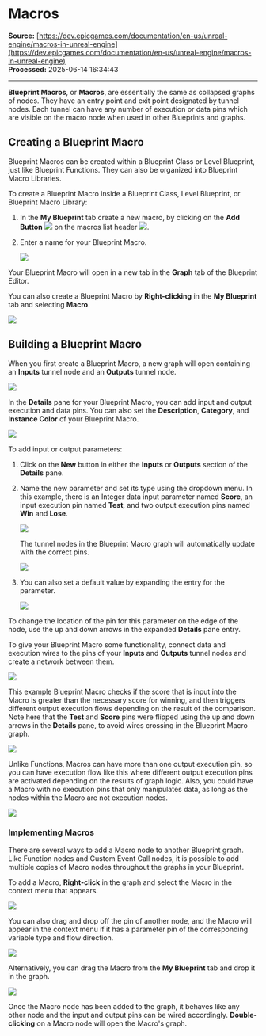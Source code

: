 # Macros

**Source:** [https://dev.epicgames.com/documentation/en-us/unreal-engine/macros-in-unreal-engine](https://dev.epicgames.com/documentation/en-us/unreal-engine/macros-in-unreal-engine)  
**Processed:** 2025-06-14 16:34:43

---

**Blueprint Macros**, or **Macros**, are essentially the same as collapsed graphs of nodes. They have an entry point and exit point designated by tunnel nodes. Each tunnel can have any number of execution or data pins which are visible on the macro node when used in other Blueprints and graphs.

## Creating a Blueprint Macro

Blueprint Macros can be created within a Blueprint Class or Level Blueprint, just like Blueprint Functions. They can also be organized into Blueprint Macro Libraries.

To create a Blueprint Macro inside a Blueprint Class, Level Blueprint, or Blueprint Macro Library:

1.  In the **My Blueprint** tab create a new macro, by clicking on the **Add Button** ![](https://d1iv7db44yhgxn.cloudfront.net/documentation/images/0e304ce5-e31b-4846-91d2-b785a0250521/plus_button.png) on the macros list header ![](https://d1iv7db44yhgxn.cloudfront.net/documentation/images/aad4cf5a-6a57-48a2-b175-8f4cf75656e5/myblueprint_macro.png).
    
2.  Enter a name for your Blueprint Macro.
    
    ![](https://d1iv7db44yhgxn.cloudfront.net/documentation/images/8f4a3f45-d34d-4762-b770-dca6166c0af3/name_macro_blueprint.png)

Your Blueprint Macro will open in a new tab in the **Graph** tab of the Blueprint Editor.

You can also create a Blueprint Macro by **Right-clicking** in the **My Blueprint** tab and selecting **Macro**.

![](https://d1iv7db44yhgxn.cloudfront.net/documentation/images/50a6fe74-75cc-4e56-9bfd-4054ece51c41/add_macro_rtclick.png)

## Building a Blueprint Macro

When you first create a Blueprint Macro, a new graph will open containing an **Inputs** tunnel node and an **Outputs** tunnel node.

![](https://d1iv7db44yhgxn.cloudfront.net/documentation/images/99df6452-fb8c-4b49-8b87-c43e7dfa8b14/input_output_macro.png)

In the **Details** pane for your Blueprint Macro, you can add input and output execution and data pins. You can also set the **Description**, **Category**, and **Instance Color** of your Blueprint Macro.

![](https://d1iv7db44yhgxn.cloudfront.net/documentation/images/dace9cd9-5faa-43c2-8a7c-4c4e197c377f/new_macro_details.png)

To add input or output parameters:

1.  Click on the **New** button in either the **Inputs** or **Outputs** section of the **Details** pane.
    
2.  Name the new parameter and set its type using the dropdown menu. In this example, there is an Integer data input parameter named **Score**, an input execution pin named **Test**, and two output execution pins named **Win** and **Lose**.
    
    ![](https://d1iv7db44yhgxn.cloudfront.net/documentation/images/0994dc39-b9a4-44e5-9a49-4e78cc260240/macro_details.png)
    
    The tunnel nodes in the Blueprint Macro graph will automatically update with the correct pins.
    
    ![](https://d1iv7db44yhgxn.cloudfront.net/documentation/images/12254580-aa96-4414-ba79-0ea1ee51e314/macro_tunnels_with_pins.png)
3.  You can also set a default value by expanding the entry for the parameter.
    
    ![](https://d1iv7db44yhgxn.cloudfront.net/documentation/images/9d075dbf-20d7-4d39-a604-94d8c919dbf5/macro_details_expanded.png)

To change the location of the pin for this parameter on the edge of the node, use the up and down arrows in the expanded **Details** pane entry.

To give your Blueprint Macro some functionality, connect data and execution wires to the pins of your **Inputs** and **Outputs** tunnel nodes and create a network between them.

![](https://d1iv7db44yhgxn.cloudfront.net/documentation/images/d67b5586-d878-440f-8869-61a16858d389/score_comparison_example_macro.png)

This example Blueprint Macro checks if the score that is input into the Macro is greater than the necessary score for winning, and then triggers different output execution flows depending on the result of the comparison. Note here that the **Test** and **Score** pins were flipped using the up and down arrows in the **Details** pane, to avoid wires crossing in the Blueprint Macro graph.

![](https://d1iv7db44yhgxn.cloudfront.net/documentation/images/0f29e35d-7740-42ef-b889-890fd62fd612/move_pin_arrows.png)

Unlike Functions, Macros can have more than one output execution pin, so you can have execution flow like this where different output execution pins are activated depending on the results of graph logic. Also, you could have a Macro with no execution pins that only manipulates data, as long as the nodes within the Macro are not execution nodes.

![](https://d1iv7db44yhgxn.cloudfront.net/documentation/images/d805efc0-4e34-4cf5-b87a-1c5bcdbbe27a/data_macro.png)

### Implementing Macros

There are several ways to add a Macro node to another Blueprint graph. Like Function nodes and Custom Event Call nodes, it is possible to add multiple copies of Macro nodes throughout the graphs in your Blueprint.

To add a Macro, **Right-click** in the graph and select the Macro in the context menu that appears.

![](https://d1iv7db44yhgxn.cloudfront.net/documentation/images/2efee6e1-d178-4c92-bc7a-be5e2fc4af1d/right_click_add_macro.png)

You can also drag and drop off the pin of another node, and the Macro will appear in the context menu if it has a parameter pin of the corresponding variable type and flow direction.

![](https://d1iv7db44yhgxn.cloudfront.net/documentation/images/9690d749-5c29-4688-8132-892dad377fa3/pin_macro_summon.png)

Alternatively, you can drag the Macro from the **My Blueprint** tab and drop it in the graph.

![](https://d1iv7db44yhgxn.cloudfront.net/documentation/images/bc86af00-0ad9-4838-9b4e-de6e1c3e1656/macro_drag_1.png)

Once the Macro node has been added to the graph, it behaves like any other node and the input and output pins can be wired accordingly. **Double-clicking** on a Macro node will open the Macro's graph.
